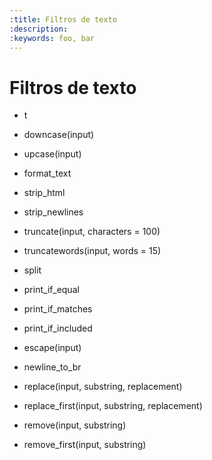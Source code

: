 ```yaml
---
:title: Filtros de texto
:description:
:keywords: foo, bar
---
```


# Filtros de texto

 - t
 - downcase(input)
 - upcase(input)
 - format_text
 - strip_html
 - strip_newlines
 - truncate(input, characters = 100)
 - truncatewords(input, words = 15)
 - split
 - print_if_equal
 - print_if_matches
 - print_if_included

 - escape(input)
 - newline_to_br
 - replace(input, substring, replacement)
 - replace_first(input, substring, replacement)
 - remove(input, substring)
 - remove_first(input, substring)
